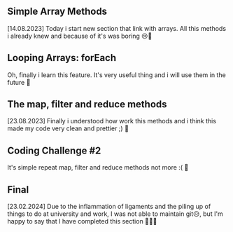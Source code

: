 ## Simple Array Methods

[14.08.2023] Today i start new section that link with arrays. All this methods i already knew and because of it's was boring 😢🏁

## Looping Arrays: forEach

Oh, finally i learn this feature. It's very useful thing and i will use them in the future 🏁

## The map, filter and reduce methods

[23.08.2023] Finally i understood how work this methods and i think this made my code very clean and prettier ;) 🏁

## Coding Challenge #2

It's simple repeat map, filter and reduce methods not more :( 🏁

## Final

[23.02.2024] Due to the inflammation of ligaments and the piling up of things to do at university and work, I was not able to maintain git😥, but I'm happy to say that I have completed this section 🎉🎉🎉
